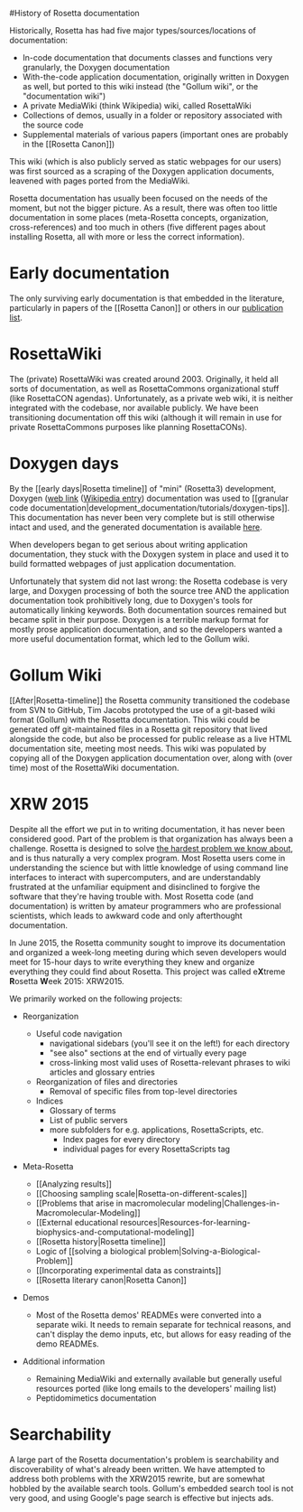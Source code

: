 #History of Rosetta documentation

Historically, Rosetta has had five major types/sources/locations of documentation:
* In-code documentation that documents classes and functions very granularly, the Doxygen documentation
* With-the-code application documentation, originally written in Doxygen as well, but ported to this wiki instead (the "Gollum wiki", or the "documentation wiki")
* A private MediaWiki (think Wikipedia) wiki, called RosettaWiki
* Collections of demos, usually in a folder or repository associated with the source code
* Supplemental materials of various papers (important ones are probably in the [[Rosetta Canon]])

This wiki (which is also publicly served as static webpages for our users) was first sourced as a scraping of the Doxygen application documents, leavened with pages ported from the MediaWiki.

Rosetta documentation has usually been focused on the needs of the moment, but not the bigger picture.  As a result, there was often too little documentation in some places (meta-Rosetta concepts, organization, cross-references) and too much in others (five different pages about installing Rosetta, all with more or less the correct information).

Early documentation
===================
The only surviving early documentation is that embedded in the literature, particularly in papers of the [[Rosetta Canon]] or others in our [publication list](http://www.rosettacommons.org/about/pubs).

RosettaWiki
===========
The (private) RosettaWiki was created around 2003. Originally, it held all sorts of documentation, as well as RosettaCommons organizational stuff (like RosettaCON agendas). Unfortunately, as a private web wiki, it is neither integrated with the codebase, nor available publicly. We have been transitioning documentation off this wiki (although it will remain in use for private RosettaCommons purposes like planning RosettaCONs).

Doxygen days
============
By the [[early days|Rosetta timeline]] of "mini" (Rosetta3) development, Doxygen ([web link](http://www.doxygen.org) ([Wikipedia entry](http://en.wikipedia.org/wiki/Doxygen)) documentation was used to [[granular code documentation|development_documentation/tutorials/doxygen-tips]].
This documentation has never been very complete but is still otherwise intact and used, and the generated documentation is available [here](http://www.rosettacommons.org/manuals/latest/main/).

When developers began to get serious about writing application documentation, they stuck with the Doxygen system in place and used it to build formatted webpages of just application documentation.

Unfortunately that system did not last wrong: the Rosetta codebase is very large, and Doxygen processing of both the source tree AND the application documentation took prohibitively long, due to Doxygen's tools for automatically linking keywords.
Both documentation sources remained but became split in their purpose.
Doxygen is a terrible markup format for mostly prose application documentation, and so the developers wanted a more useful documentation format, which led to the Gollum wiki.

Gollum Wiki
===========
[[After|Rosetta-timeline]] the Rosetta community transitioned the codebase from SVN to GitHub, Tim Jacobs prototyped the use of a git-based wiki format (Gollum) with the Rosetta documentation. This wiki could be generated off git-maintained files in a Rosetta git repository that lived alongside the code, but also be processed for public release as a live HTML documentation site, meeting most needs. This wiki was populated by copying all of the Doxygen application documentation over, along with (over time) most of the RosettaWiki documentation.

XRW 2015
==========
Despite all the effort we put in to writing documentation, it has never been considered good. Part of the problem is that organization has always been a challenge. 
Rosetta is designed to solve [the hardest problem we know about](http://xkcd.com/1430), and is thus naturally a very complex program. 
Most Rosetta users come in understanding the science but with little knowledge of using command line interfaces to interact with supercomputers, and are understandably frustrated at the unfamiliar equipment and disinclined to forgive the software that they're having trouble with. 
Most Rosetta code (and documentation) is written by amateur programmers who are professional scientists, which leads to awkward code and only afterthought documentation.

In June 2015, the Rosetta community sought to improve its documentation and organized a week-long meeting during which seven developers would meet for 15-hour days to write everything they knew and organize everything they could find about Rosetta. 
This project was called e**X**treme **R**osetta **W**eek 2015: XRW2015.

We primarily worked on the following projects:
* Reorganization
	* Useful code navigation
		* navigational sidebars (you'll see it on the left!) for each directory
		* "see also" sections at the end of virtually every page
		* cross-linking most valid uses of Rosetta-relevant phrases to wiki articles and glossary entries
	* Reorganization of files and directories
		* Removal of specific files from top-level directories
	* Indices
		* Glossary of terms
		* List of public servers
		* more subfolders for e.g. applications, RosettaScripts, etc.
			* Index pages for every directory
			* individual pages for every RosettaScripts tag

* Meta-Rosetta
	* [[Analyzing results]]
	* [[Choosing sampling scale|Rosetta-on-different-scales]]
	* [[Problems that arise in macromolecular modeling|Challenges-in-Macromolecular-Modeling]]
	* [[External educational resources|Resources-for-learning-biophysics-and-computational-modeling]]
	* [[Rosetta history|Rosetta timeline]]
	* Logic of [[solving a biological problem|Solving-a-Biological-Problem]]
	* [[Incorporating experimental data as constraints]]
	* [[Rosetta literary canon|Rosetta Canon]]

* Demos
	* Most of the Rosetta demos' READMEs were converted into a separate wiki. It needs to remain separate for technical reasons, and can't display the demo inputs, etc, but allows for easy reading of the demo READMEs.

* Additional information
	* Remaining MediaWiki and externally available but generally useful resources ported (like long emails to the developers' mailing list)
	* Peptidomimetics documentation

Searchability
=============
A large part of the Rosetta documentation's problem is searchability and discoverability of what's already been written. 
We have attempted to address both problems with the XRW2015 rewrite, but are somewhat hobbled by the available search tools. 
Gollum's embedded search tool is not very good, and using Google's page search is effective but injects ads.

<!-- Hidden HTML Keywords for Searchability
History
Documentation
XRW
Wiki
Wikipedia
Wikimedia
Doxygen
RosettaWiki
//-->
